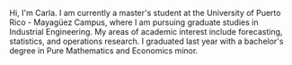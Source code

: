 Hi, I'm Carla. I am currently a master's student at the University of Puerto Rico - Mayagüez Campus, where I am pursuing graduate studies in Industrial Engineering. My areas of academic interest include forecasting, statistics, and operations research. I graduated last year with a bachelor's degree in Pure Mathematics and Economics minor.
<!---
carlaperez9/carlaperez9 is a ✨ special ✨ repository because its `README.md` (this file) appears on your GitHub profile.
You can click the Preview link to take a look at your changes.
--->
